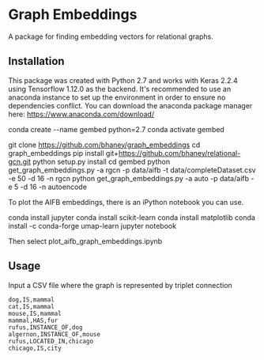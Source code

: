 # Graph Embeddings

A package for finding embedding vectors for relational graphs. 


## Installation
This package was created with Python 2.7 and works with Keras 2.2.4 using Tensorflow 1.12.0 as the backend. It's recommended to use an anaconda instance to set up the environment in order to ensure no dependencies conflict. You can download the anaconda package manager here: https://www.anaconda.com/download/

conda create --name gembed python=2.7
conda activate gembed

git clone https://github.com/bhaney/graph_embeddings
cd graph_embeddings
pip install git+https://github.com/bhaney/relational-gcn.git
python setup.py install
cd gembed
python get_graph_embeddings.py -a rgcn -p data/aifb -t data/completeDataset.csv -e 50 -d 16 -n rgcn
python get_graph_embeddings.py -a auto -p data/aifb -e 5 -d 16 -n autoencode

To plot the AIFB embeddings, there is an iPython notebook you can use.

conda install jupyter
conda install scikit-learn
conda install matplotlib
conda install -c conda-forge umap-learn
jupyter notebook

Then select plot_aifb_graph_embeddings.ipynb

## Usage

Input a CSV file where the graph is represented by triplet connection

```
dog,IS,mammal
cat,IS,mammal
mouse,IS,mammal
mammal,HAS,fur
rufus,INSTANCE_OF,dog
algernon,INSTANCE_OF,mouse
rufus,LOCATED_IN,chicago
chicago,IS,city
```
